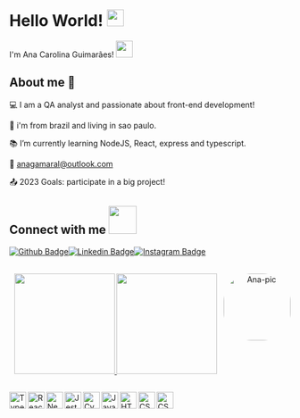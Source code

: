 
# Hello World! <img src=https://github.com/TheDudeThatCode/TheDudeThatCode/blob/master/Assets/Earth.gif width="30">

I'm Ana Carolina Guimarães! <img src=https://github.com/TheDudeThatCode/TheDudeThatCode/blob/master/Assets/powerup.gif width="30">


## About me :butterfly:
:computer: I am a QA analyst and passionate about front-end development!

:house_with_garden: i'm from brazil and living in sao paulo.

:books: I’m currently learning NodeJS, React, express and typescript.

:email: anagamaral@outlook.com

:outbox_tray: 2023 Goals: participate in a big project! 


## Connect with me <img src=https://github.com/TheDudeThatCode/TheDudeThatCode/blob/master/Assets/Handshake.gif width="50">

[![Github Badge](https://img.shields.io/badge/-Github-000?style=flat-square&logo=Github&logoColor=white&link=https://github.com/gdragoa)](https://github.com/gdragoa)[![Linkedin Badge](https://img.shields.io/badge/-LinkedIn-blue?style=flat-square&logo=Linkedin&logoColor=white&link=https://www.linkedin.com/in/anagamaral/)](https://www.linkedin.com/in/anagamaral/)[![Instagram Badge](https://img.shields.io/badge/-Instagram-bc2a8d?style=flat-square&logo=Instagram&logoColor=white&link=https://instagram.com/gdragoaa)](https://instagram.com/gdragoaa)


<br/>

<div align="center">
  
  <a href="https://github.com/gdragoa">
  <img height="180em" src="https://github-readme-stats.vercel.app/api?username=gdragoa&show_icons=true&theme=dracula&include_all_commits=true&count_private=true"/>
  <img height="180em" src="https://github-readme-stats.vercel.app/api/top-langs/?username=gdragoa&layout=compact&langs_count=7&theme=dracula"/>
  <img align="right" alt="Ana-pic" height="120" style="border-radius:50px;" src="https://i.picasion.com/pic91/c52848a2816df0f9f48f39a4d0bc2f9c.gif">

</div>

  ##

<a href="https://www.typescriptlang.org" target="_blank">
  <img align="left" title="Typescript" alt="Typescript" width="30px" src="https://cdn.jsdelivr.net/gh/devicons/devicon/icons/typescript/typescript-original.svg" />
</a>
<a href="https://pt-br.reactjs.org" target="_blank">
 <img align="left" title="React and React Native" alt="React and React Native" width="30px" src="https://cdn.jsdelivr.net/gh/devicons/devicon/icons/react/react-original.svg" />
</a>
<a href="https://nextjs.org" target="_blank">
  <img align="left" title="Next js" alt="Next js" width="30px" src="https://cdn.discordapp.com/attachments/709159866127614043/917818075875770418/Group_1.png" />
</a>
<a href="https://jestjs.io/pt-BR/" target="_blank">
  <img align="left" title="Jest" alt="Jest" width="30px" src="https://cdn.jsdelivr.net/gh/devicons/devicon/icons/jest/jest-plain.svg" />
</a>
<a href="https://www.cypress.io" target="_blank">
  <img align="left" title="Cypress" alt="Cypress" width="30px" src="https://pics.freeicons.io/uploads/icons/png/3556671901536211770-512.png" />
</a>
<a href="https://www.javascript.com/" target="_blank">
  <img align="left" title="Javascript" alt="Javascript" width="30px" src="https://cdn.jsdelivr.net/gh/devicons/devicon/icons/javascript/javascript-original.svg" />
</a>
<a href="https://www.w3schools.com/html/" target="_blank">
  <img align="left" title="HTML" alt="HTML" width="30px" src="https://cdn.jsdelivr.net/gh/devicons/devicon/icons/html5/html5-original.svg" />
</a>
<a href="https://www.w3schools.com/css/" target="_blank">
  <img align="left" title="CSS" alt="CSS" width="30px" src="https://cdn.jsdelivr.net/gh/devicons/devicon/icons/css3/css3-original.svg" />
</a> 
<a href="https://robotframework.org/" target="_blank">
  <img align="left" title="robot" alt="CSS" width="30px" src="https://cdn.icon-icons.com/icons2/2107/PNG/512/file_type_robotframework_icon_130193.png" />
</a><br/>
